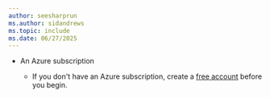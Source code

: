 ```yaml
---
author: seesharprun
ms.author: sidandrews
ms.topic: include
ms.date: 06/27/2025
---
```


- An Azure subscription

    - If you don't have an Azure subscription, create a [free account](https://azure.microsoft.com/free/?WT.mc_id=A261C142F) before you begin.
